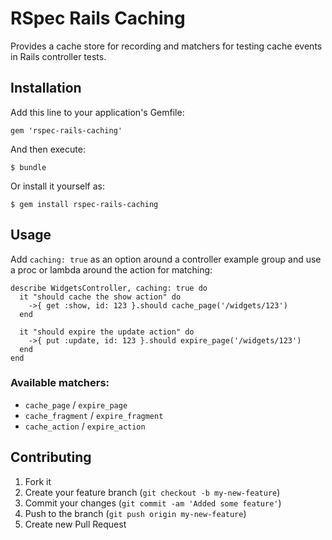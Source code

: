 # RSpec Rails Caching

Provides a cache store for recording and matchers for testing cache events in Rails controller tests.

## Installation

Add this line to your application's Gemfile:

    gem 'rspec-rails-caching'

And then execute:

    $ bundle

Or install it yourself as:

    $ gem install rspec-rails-caching

## Usage

Add `caching: true` as an option around a controller example group and use
a proc or lambda around the action for matching:

    describe WidgetsController, caching: true do
      it "should cache the show action" do
        ->{ get :show, id: 123 }.should cache_page('/widgets/123')
      end

      it "should expire the update action" do
        ->{ put :update, id: 123 }.should expire_page('/widgets/123')
      end
    end

### Available matchers:

* `cache_page` / `expire_page`
* `cache_fragment` / `expire_fragment`
* `cache_action` / `expire_action`

## Contributing

1. Fork it
2. Create your feature branch (`git checkout -b my-new-feature`)
3. Commit your changes (`git commit -am 'Added some feature'`)
4. Push to the branch (`git push origin my-new-feature`)
5. Create new Pull Request
